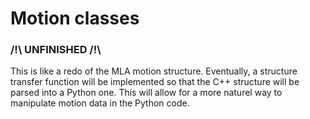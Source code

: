 # Motion classes
### /!\ UNFINISHED /!\

This is like a redo of the MLA motion structure. Eventually, a structure transfer function will be implemented so that the C++ structure will be parsed into a Python one. This will allow for a more naturel way to manipulate motion data in the Python code.
